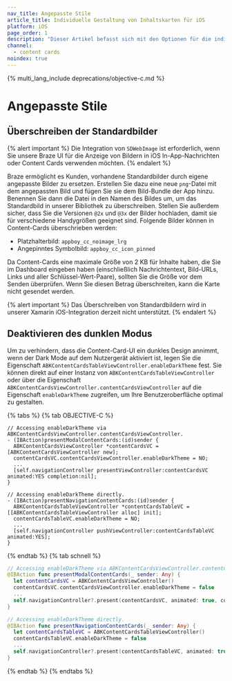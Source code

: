 ```yaml
---
nav_title: Angepasste Stile
article_title: Individuelle Gestaltung von Inhaltskarten für iOS
platform: iOS
page_order: 1
description: "Dieser Artikel befasst sich mit den Optionen für die individuelle Gestaltung von Inhaltskarten für Ihre iOS-Anwendung."
channel:
  - content cards
noindex: true
---
```


{% multi_lang_include deprecations/objective-c.md %}

# Angepasste Stile

## Überschreiben der Standardbilder

{% alert important %}
Die Integration von `SDWebImage` ist erforderlich, wenn Sie unsere Braze UI für die Anzeige von Bildern in iOS In-App-Nachrichten oder Content Cards verwenden möchten.
{% endalert %}

Braze ermöglicht es Kunden, vorhandene Standardbilder durch eigene angepasste Bilder zu ersetzen. Erstellen Sie dazu eine neue `png`-Datei mit dem angepassten Bild und fügen Sie sie dem Bild-Bundle der App hinzu. Benennen Sie dann die Datei in den Namen des Bildes um, um das Standardbild in unserer Bibliothek zu überschreiben. Stellen Sie außerdem sicher, dass Sie die Versionen `@2x` und `@3x` der Bilder hochladen, damit sie für verschiedene Handygrößen geeignet sind. Folgende Bilder können in Content-Cards überschrieben werden:

- Platzhalterbild: `appboy_cc_noimage_lrg`
- Angepinntes Symbolbild: `appboy_cc_icon_pinned`

Da Content-Cards eine maximale Größe von 2 KB für Inhalte haben, die Sie im Dashboard eingeben haben (einschließlich Nachrichtentext, Bild-URLs, Links und aller Schlüssel-Wert-Paare), sollten Sie die Größe vor dem Senden überprüfen. Wenn Sie diesen Betrag überschreiten, kann die Karte nicht gesendet werden.

{% alert important %}
Das Überschreiben von Standardbildern wird in unserer Xamarin iOS-Integration derzeit nicht unterstützt.
{% endalert %}

## Deaktivieren des dunklen Modus

Um zu verhindern, dass die Content-Card-UI ein dunkles Design annimmt, wenn der Dark Mode auf dem Nutzergerät aktiviert ist, legen Sie die Eigenschaft `ABKContentCardsTableViewController.enableDarkTheme` fest. Sie können direkt auf einer Instanz von `ABKContentCardsTableViewController` oder über die Eigenschaft `ABKContentCardsViewController.contentCardsViewController` auf die Eigenschaft `enableDarkTheme` zugreifen, um Ihre Benutzeroberfläche optimal zu gestalten.

{% tabs %}
{% tab OBJECTIVE-C %}

```objc
// Accessing enableDarkTheme via ABKContentCardsViewController.contentCardsViewController.
- (IBAction)presentModalContentCards:(id)sender {
  ABKContentCardsViewController *contentCardsVC = [ABKContentCardsViewController new];
  contentCardsVC.contentCardsViewController.enableDarkTheme = NO;
  ...
  [self.navigationController presentViewController:contentCardsVC animated:YES completion:nil];
}

// Accessing enableDarkTheme directly.
- (IBAction)presentNavigationContentCards:(id)sender {
  ABKContentCardsTableViewController *contentCardsTableVC = [[ABKContentCardsTableViewController alloc] init];
  contentCardsTableVC.enableDarkTheme = NO;
  ...
  [self.navigationController pushViewController:contentCardsTableVC animated:YES];
}
```

{% endtab %}
{% tab schnell %}

```swift
// Accessing enableDarkTheme via ABKContentCardsViewController.contentCardsViewController.
@IBAction func presentModalContentCards(_ sender: Any) {
  let contentCardsVC = ABKContentCardsViewController()
  contentCardsVC.contentCardsViewController.enableDarkTheme = false
  ...
  self.navigationController?.present(contentCardsVC, animated: true, completion: nil)
}

// Accessing enableDarkTheme directly.
@IBAction func presentNavigationContentCards(_ sender: Any) {
  let contentCardsTableVC = ABKContentCardsTableViewController()
  contentCardsTableVC.enableDarkTheme = false
  ...
  self.navigationController?.present(contentCardsTableVC, animated: true, completion: nil)
}
```

{% endtab %}
{% endtabs %}

